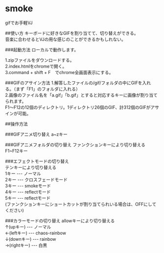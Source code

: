 # smoke

gifでお手軽VJ

##使い方
キーボードに好きなGIFを割り当てて、切り替えができる。  
音楽に合わせるとVJの用な感じのことができるかもしれない。

###起動方法
ローカルで動作します。

1.zipファイルをダウンロードする。  
2.index.htmlをchromeで開く。  
3.command + shift + F　でchrome全画面表示にする。

###GIFのアサイン方法
1.解答したファイルの/gif/フォルダの中にGIFを入れる。（まず「F1」のフォルダに入れる）  
2.画像のファイル名を「a.gif」「b.gif」とすると対応するキーに画像が割り当てられます。  
  F1〜F12の12個のディレクトリ。1ディレクトリ26個のGIF、計312個のGIFがアサインが可能。



##操作方法

###GIFアニメ切り替え
a~zキー

###GIFアニメフォルダの切り替え
ファンクションキーにより切り替える  
F1~F12キー

###エフェクトモードの切り替え  
テンキーにより切り替える  
1キー --- ノーマル  
2キー --- クロスフェードモード  
3キー --- smokeモード  
4キー --- reflectモード    
5キー --- reflectモード   
(ファンクションキーにショートカットが割り当てられいる場合は、OFFにしてください)  

###カラーモードの切り替え
allowキーにより切り替える  
↑(upキー)    --- ノーマル  
←(leftキー)  --- chaos-rainbow  
↓(downキー)  --- rainbow  
→(rightキー) --- 白黒








